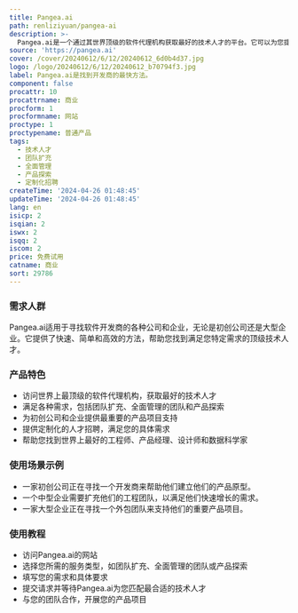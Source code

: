 ```yaml
---
title: Pangea.ai
path: renliziyuan/pangea-ai
description: >-
  Pangea.ai是一个通过其世界顶级的软件代理机构获取最好的技术人才的平台。它可以为您提供全球一流的工程师、产品经理、设计师和数据科学家，完全满足您的需求。无论您需要团队扩充、全面管理的团队还是产品探索，Pangea.ai都是找到世界上最好的人才的最简单方式。
source: 'https://pangea.ai'
cover: /cover/20240612/6/12/20240612_6d0b4d37.jpg
logo: /logo/20240612/6/12/20240612_b70794f3.jpg
label: Pangea.ai是找到开发商的最快方法。
component: false
procattr: 10
procattrname: 商业
procform: 1
procformname: 网站
proctype: 1
proctypename: 普通产品
tags:
  - 技术人才
  - 团队扩充
  - 全面管理
  - 产品探索
  - 定制化招聘
createTime: '2024-04-26 01:48:45'
updateTime: '2024-04-26 01:48:45'
lang: en
isicp: 2
isqian: 2
iswx: 2
isqq: 2
iscom: 2
price: 免费试用
catname: 商业
sort: 29786
---
```




### 需求人群
Pangea.ai适用于寻找软件开发商的各种公司和企业，无论是初创公司还是大型企业。它提供了快速、简单和高效的方法，帮助您找到满足您特定需求的顶级技术人才。

### 产品特色
- 访问世界上最顶级的软件代理机构，获取最好的技术人才
- 满足各种需求，包括团队扩充、全面管理的团队和产品探索
- 为初创公司和企业提供最重要的产品项目支持
- 提供定制化的人才招聘，满足您的具体需求
- 帮助您找到世界上最好的工程师、产品经理、设计师和数据科学家

### 使用场景示例
- 一家初创公司正在寻找一个开发商来帮助他们建立他们的产品原型。
- 一个中型企业需要扩充他们的工程团队，以满足他们快速增长的需求。
- 一家大型企业正在寻找一个外包团队来支持他们的重要产品项目。

### 使用教程
- 访问Pangea.ai的网站
- 选择您所需的服务类型，如团队扩充、全面管理的团队或产品探索
- 填写您的需求和具体要求
- 提交请求并等待Pangea.ai为您匹配最合适的技术人才
- 与您的团队合作，开展您的产品项目

  

